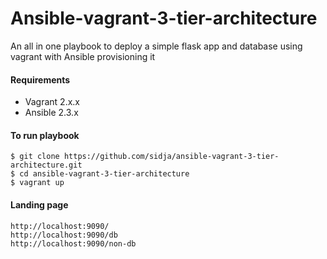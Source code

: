 # Ansible-vagrant-3-tier-architecture

An all in one playbook to deploy a simple flask app and database using vagrant with Ansible provisioning it



#### Requirements

- Vagrant 2.x.x
- Ansible 2.3.x


#### To run playbook

    $ git clone https://github.com/sidja/ansible-vagrant-3-tier-architecture.git
    $ cd ansible-vagrant-3-tier-architecture
    $ vagrant up

#### Landing page

    http://localhost:9090/
    http://localhost:9090/db   
    http://localhost:9090/non-db



